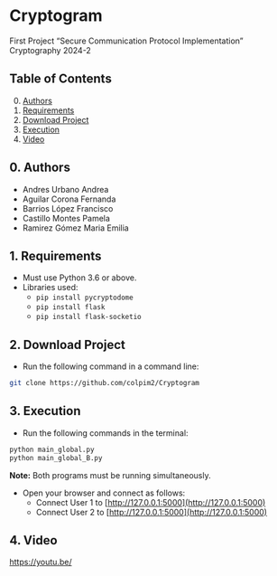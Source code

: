 # Cryptogram
First Project  “Secure Communication Protocol Implementation”  Cryptography 2024-2

## Table of Contents

0. [Authors](#authors)
1. [Requirements](#requirements)
2. [Download Project](#download-project)
3. [Execution](#execution)
4. [Video](#video)

## 0. Authors <a name="authors"></a>

- Andres Urbano Andrea
- Aguilar Corona Fernanda
- Barrios López Francisco
- Castillo Montes Pamela
- Ramirez Gómez Maria Emilia

## 1. Requirements <a name="requirements"></a>

- Must use Python 3.6 or above.
- Libraries used:
  - `pip install pycryptodome`
  - `pip install flask`
  - `pip install flask-socketio`

## 2. Download Project <a name="download-project"></a>

- Run the following command in a command line:

```bash
git clone https://github.com/colpim2/Cryptogram
```

## 3. Execution <a name="execution"></a>

- Run the following commands in the terminal:

```bash
python main_global.py
python main_global_B.py
```

**Note:** Both programs must be running simultaneously.

- Open your browser and connect as follows:
  - Connect User 1 to [http://127.0.0.1:5000](http://127.0.0.1:5000)
  - Connect User 2 to [http://127.0.0.1:5000](http://127.0.0.1:5000)

## 4. Video <a name="video"></a>

https://youtu.be/
